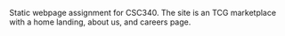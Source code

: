 Static webpage assignment for CSC340. The site is an TCG marketplace with a home landing, about us, and careers page.
